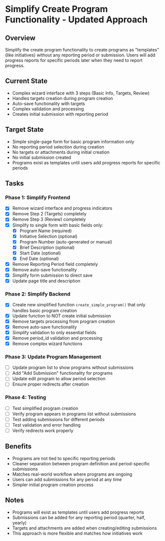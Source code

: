 # Simplify Create Program Functionality - Updated Approach

## Overview
Simplify the create program functionality to create programs as "templates" (like initiatives) without any reporting period or submission. Users will add progress reports for specific periods later when they need to report progress.

## Current State
- Complex wizard interface with 3 steps (Basic Info, Targets, Review)
- Handles targets creation during program creation
- Auto-save functionality with targets
- Complex validation and processing
- Creates initial submission with reporting period

## Target State
- Simple single-page form for basic program information only
- No reporting period selection during creation
- No targets or attachments during initial creation
- No initial submission created
- Programs exist as templates until users add progress reports for specific periods

## Tasks

### Phase 1: Simplify Frontend
- [x] Remove wizard interface and progress indicators
- [x] Remove Step 2 (Targets) completely
- [x] Remove Step 3 (Review) completely
- [x] Simplify to single form with basic fields only:
  - [x] Program Name (required)
  - [x] Initiative Selection (optional)
  - [x] Program Number (auto-generated or manual)
  - [x] Brief Description (optional)
  - [x] Start Date (optional)
  - [x] End Date (optional)
- [x] Remove Reporting Period field completely
- [x] Remove auto-save functionality
- [x] Simplify form submission to direct save
- [x] Update page title and description

### Phase 2: Simplify Backend
- [x] Create new simplified function `create_simple_program()` that only handles basic program creation
- [x] Update function to NOT create initial submission
- [x] Remove targets processing from program creation
- [x] Remove auto-save functionality
- [x] Simplify validation to only essential fields
- [x] Remove period_id validation and processing
- [x] Remove complex wizard functions

### Phase 3: Update Program Management
- [ ] Update program list to show programs without submissions
- [ ] Add "Add Submission" functionality for programs
- [ ] Update edit program to allow period selection
- [ ] Ensure proper redirects after creation

### Phase 4: Testing
- [ ] Test simplified program creation
- [ ] Verify program appears in programs list without submissions
- [ ] Test adding submissions for different periods
- [ ] Test validation and error handling
- [ ] Verify redirects work properly

## Benefits
- Programs are not tied to specific reporting periods
- Cleaner separation between program definition and period-specific submissions
- Matches real-world workflow where programs are ongoing
- Users can add submissions for any period at any time
- Simpler initial program creation process

## Notes
- Programs will exist as templates until users add progress reports
- Submissions can be added for any reporting period (quarter, half, yearly)
- Targets and attachments are added when creating/editing submissions
- This approach is more flexible and matches how initiatives work 